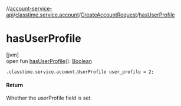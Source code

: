 //[account-service-api](../../../index.md)/[classtime.service.account](../index.md)/[CreateAccountRequest](index.md)/[hasUserProfile](has-user-profile.md)

# hasUserProfile

[jvm]\
open fun [hasUserProfile](has-user-profile.md)(): [Boolean](https://kotlinlang.org/api/latest/jvm/stdlib/kotlin/-boolean/index.html)

`.classtime.service.account.UserProfile user_profile = 2;`

#### Return

Whether the userProfile field is set.
